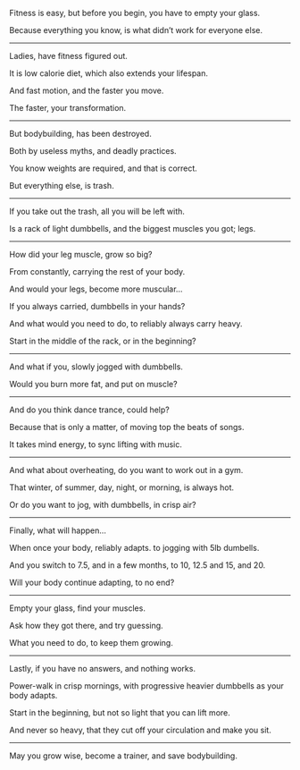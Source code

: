 Fitness is easy, but before you begin,
you have to empty your glass.

Because everything you know,
is what didn’t work for everyone else.

---

Ladies,
have fitness figured out.

It is low calorie diet,
which also extends your lifespan.

And fast motion,
and the faster you move.

The faster,
your transformation.

---

But bodybuilding,
has been destroyed.

Both by useless myths,
and deadly practices.

You know weights are required,
and that is correct.

But everything else,
is trash.

---

If you take out the trash,
all you will be left with.

Is a rack of light dumbbells,
and the biggest muscles you got; legs.

---

How did your leg muscle,
grow so big?

From constantly,
carrying the rest of your body.

And would your legs,
become more muscular…

If you always carried,
dumbbells in your hands?

And what would you need to do,
to reliably always carry heavy.

Start in the middle of the rack,
or in the beginning?

---

And what if you,
slowly jogged with dumbbells.

Would you burn more fat,
and put on muscle?

---

And do you think dance trance,
could help?

Because that is only a matter,
of moving top the beats of songs.

It takes mind energy,
to sync lifting with music.

---

And what about overheating,
do you want to work out in a gym.

That winter, of summer,
day, night, or morning, is always hot.

Or do you want to jog,
with dumbbells, in crisp air?

---

Finally,
what will happen…

When once your body, reliably adapts.
to jogging with 5lb dumbells.

And you switch to 7.5,
and in a few months, to 10, 12.5 and 15, and 20.

Will your body continue adapting,
to no end?

---

Empty your glass,
find your muscles.

Ask how they got there,
and try guessing.

What you need to do,
to keep them growing.

---

Lastly, if you have no answers,
and nothing works.

Power-walk in crisp mornings,
with progressive heavier dumbbells as your body adapts.

Start in the beginning,
but not so light that you can lift more.

And never so heavy,
that they cut off your circulation and make you sit.

---

May you grow wise, become a trainer,
and save bodybuilding.
